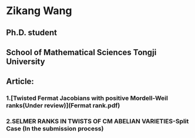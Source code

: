 # Zikang Wang
## Ph.D. student
## School of Mathematical Sciences Tongji University
## Article:
### 1.[Twisted Fermat Jacobians with positive Mordell-Weil ranks(Under review)](Fermat rank.pdf)
### 2.SELMER RANKS IN TWISTS OF CM ABELIAN VARIETIES-Split Case (In the submission process)
